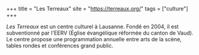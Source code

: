 +++
title = "Les Terreaux"
site = "https://terreaux.org/"
tags = ["culture"]
+++

*Les Terreaux* est un centre culturel à Lausanne. Fondé en 2004, il est subventionné par l'EERV (Église évangélique réformée du canton de Vaud). Le centre propose une programmation annuelle entre arts de la scène, tables rondes et conférences grand public.
